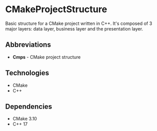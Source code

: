 # CMakeProjectStructure
Basic structure for a CMake project written in C++. It's composed of 3 major layers: data layer, business layer and the presentation layer.

## Abbreviations
* <b>Cmps</b> - CMake project structure 

## Technologies
* CMake
* C++

## Dependencies
* CMake 3.10
* C++ 17
